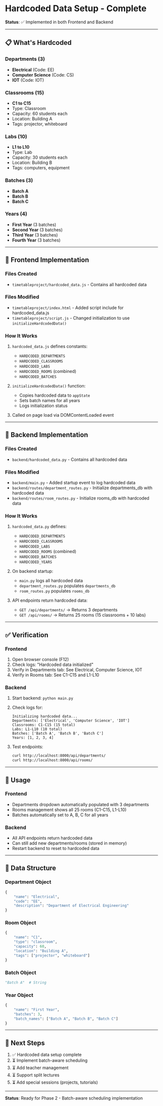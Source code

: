 # Hardcoded Data Setup - Complete

**Status**: ✅ Implemented in both Frontend and Backend

---

## 📋 What's Hardcoded

### Departments (3)
- **Electrical** (Code: EE)
- **Computer Science** (Code: CS)
- **IOT** (Code: IOT)

### Classrooms (15)
- **C1 to C15**
- Type: Classroom
- Capacity: 60 students each
- Location: Building A
- Tags: projector, whiteboard

### Labs (10)
- **L1 to L10**
- Type: Lab
- Capacity: 30 students each
- Location: Building B
- Tags: computers, equipment

### Batches (3)
- **Batch A**
- **Batch B**
- **Batch C**

### Years (4)
- **First Year** (3 batches)
- **Second Year** (3 batches)
- **Third Year** (3 batches)
- **Fourth Year** (3 batches)

---

## 🔧 Frontend Implementation

### Files Created
- `timetableproject/hardcoded_data.js` - Contains all hardcoded data

### Files Modified
- `timetableproject/index.html` - Added script include for hardcoded_data.js
- `timetableproject/script.js` - Changed initialization to use `initializeHardcodedData()`

### How It Works
1. `hardcoded_data.js` defines constants:
   - `HARDCODED_DEPARTMENTS`
   - `HARDCODED_CLASSROOMS`
   - `HARDCODED_LABS`
   - `HARDCODED_ROOMS` (combined)
   - `HARDCODED_BATCHES`

2. `initializeHardcodedData()` function:
   - Copies hardcoded data to `appState`
   - Sets batch names for all years
   - Logs initialization status

3. Called on page load via DOMContentLoaded event

---

## 🔧 Backend Implementation

### Files Created
- `backend/hardcoded_data.py` - Contains all hardcoded data

### Files Modified
- `backend/main.py` - Added startup event to log hardcoded data
- `backend/routes/department_routes.py` - Initialize departments_db with hardcoded data
- `backend/routes/room_routes.py` - Initialize rooms_db with hardcoded data

### How It Works
1. `hardcoded_data.py` defines:
   - `HARDCODED_DEPARTMENTS`
   - `HARDCODED_CLASSROOMS`
   - `HARDCODED_LABS`
   - `HARDCODED_ROOMS` (combined)
   - `HARDCODED_BATCHES`
   - `HARDCODED_YEARS`

2. On backend startup:
   - `main.py` logs all hardcoded data
   - `department_routes.py` populates `departments_db`
   - `room_routes.py` populates `rooms_db`

3. API endpoints return hardcoded data:
   - `GET /api/departments/` → Returns 3 departments
   - `GET /api/rooms/` → Returns 25 rooms (15 classrooms + 10 labs)

---

## ✅ Verification

### Frontend
1. Open browser console (F12)
2. Check logs: "Hardcoded data initialized"
3. Verify in Departments tab: See Electrical, Computer Science, IOT
4. Verify in Rooms tab: See C1-C15 and L1-L10

### Backend
1. Start backend: `python main.py`
2. Check logs for:
   ```
   Initializing hardcoded data...
   Departments: ['Electrical', 'Computer Science', 'IOT']
   Classrooms: C1-C15 (15 total)
   Labs: L1-L10 (10 total)
   Batches: ['Batch A', 'Batch B', 'Batch C']
   Years: [1, 2, 3, 4]
   ```

3. Test endpoints:
   ```bash
   curl http://localhost:8000/api/departments/
   curl http://localhost:8000/api/rooms/
   ```

---

## 🚀 Usage

### Frontend
- Departments dropdown automatically populated with 3 departments
- Rooms management shows all 25 rooms (C1-C15, L1-L10)
- Batches automatically set to A, B, C for all years

### Backend
- All API endpoints return hardcoded data
- Can still add new departments/rooms (stored in memory)
- Restart backend to reset to hardcoded data

---

## 📝 Data Structure

### Department Object
```python
{
    "name": "Electrical",
    "code": "EE",
    "description": "Department of Electrical Engineering"
}
```

### Room Object
```python
{
    "name": "C1",
    "type": "classroom",
    "capacity": 60,
    "location": "Building A",
    "tags": ["projector", "whiteboard"]
}
```

### Batch Object
```python
"Batch A"  # String
```

### Year Object
```python
{
    "name": "First Year",
    "batches": 3,
    "batch_names": ["Batch A", "Batch B", "Batch C"]
}
```

---

## 🔄 Next Steps

1. ✅ Hardcoded data setup complete
2. ⏳ Implement batch-aware scheduling
3. ⏳ Add teacher management
4. ⏳ Support split lectures
5. ⏳ Add special sessions (projects, tutorials)

---

**Status**: Ready for Phase 2 - Batch-aware scheduling implementation

